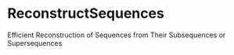 # ReconstructSequences
Efficient Reconstruction of Sequences from Their Subsequences or Supersequences
